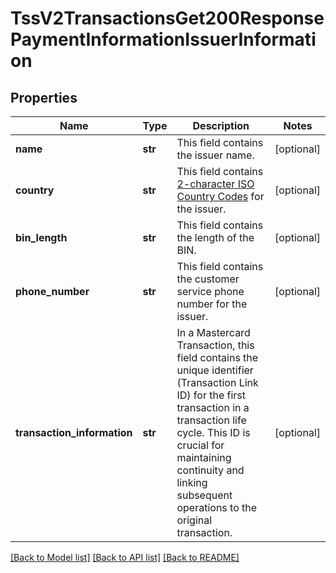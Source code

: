 # TssV2TransactionsGet200ResponsePaymentInformationIssuerInformation

## Properties
Name | Type | Description | Notes
------------ | ------------- | ------------- | -------------
**name** | **str** | This field contains the issuer name.  | [optional] 
**country** | **str** | This field contains [2-character ISO Country Codes](http://apps.cybersource.com/library/documentation/sbc/quickref/countries_alpha_list.pdf) for the issuer.  | [optional] 
**bin_length** | **str** | This field contains the length of the BIN.  | [optional] 
**phone_number** | **str** | This field contains the customer service phone number for the issuer.  | [optional] 
**transaction_information** | **str** | In a Mastercard Transaction, this field contains the unique identifier (Transaction Link ID) for the first transaction in a transaction life cycle.  This ID is crucial for maintaining continuity and linking subsequent operations to the original transaction.  | [optional] 

[[Back to Model list]](../README.md#documentation-for-models) [[Back to API list]](../README.md#documentation-for-api-endpoints) [[Back to README]](../README.md)


